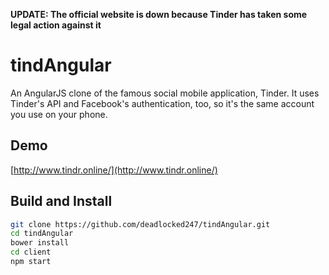 **UPDATE: The official website is down because Tinder has taken some legal action against it**

# tindAngular

An AngularJS clone of the famous social mobile application, Tinder. It uses Tinder's API and Facebook's authentication, too, so it's the same account you use on your phone.

## Demo

[http://www.tindr.online/](http://www.tindr.online/)

## Build and Install

```sh
git clone https://github.com/deadlocked247/tindAngular.git
cd tindAngular
bower install
cd client
npm start
```

